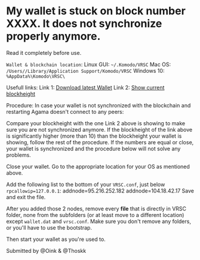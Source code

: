 # My wallet is stuck on block number XXXX. It does not synchronize properly anymore.
Read it completely before use.

`Wallet & blockchain location`:
Linux GUI:    `~/.Komodo/VRSC`
Mac OS:       `/Users//Library/Application Support/Komodo/VRSC`
Windows 10:   `%AppData%\Komodo\VRSC\`

Usefull links:
Link 1: [Download latest Wallet](https://veruscoin.io/wallet.html)
Link 2: [Show current blockheight](https://explorer.vrsc.0x03.services/api/getblockcount)

Procedure:
In case your wallet is not synchronized with the blockchain and restarting Agama doesn't connect to any peers:

Compare your blockheight with the one Link 2 above is showing to make sure you are
not synchronized anymore. If the blockheight of the link above is significantly higher (more than 10) than
the blockheight your wallet is showing, follow the rest of the procedure.
If the numbers are equal or close, your wallet is synchronized and the procedure below will not solve any problems.

Close your wallet.
Go to the appropriate location for your OS as mentioned above.

Add the following list to the bottom of your `VRSC.conf`, just below `rpcallowip=127.0.0.1`:
  addnode=95.216.252.182
  addnode=104.18.42.17
Save and exit the file.

After you added those 2 nodes, remove every **file** that is directly in VRSC folder, none from the subfolders
(or at least move to a different location) except `wallet.dat` and `vrsc.conf`.
Make sure you don't remove any folders, or you'll have to use the bootstrap.

Then start your wallet as you're used to.

Submitted by @Oink & @Thoskk
